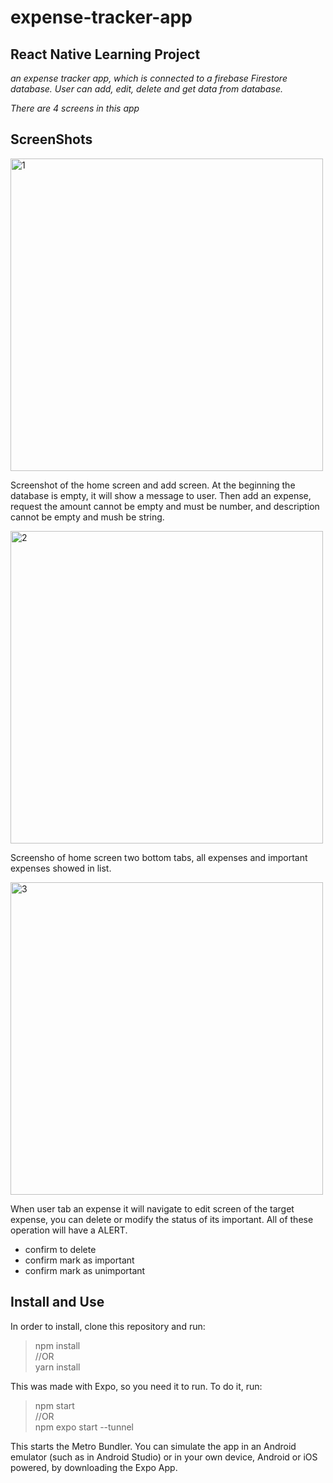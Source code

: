 # expense-tracker-app
## React Native Learning Project

*an expense tracker app, which is connected to a firebase Firestore database. User can add, edit, delete and get data from database.*

*There are 4 screens in this app*

## ScreenShots
<img src="https://github.com/yellow0125/expense-tracker-app/blob/implement/img/1.png" height="500" alt="1"/>

Screenshot of the home screen and add screen. At the beginning the database is empty, it will show a message to user. Then add an expense, request the amount cannot be empty and must be number, and description cannot be empty and mush be string.

<img src="https://github.com/yellow0125/expense-tracker-app/blob/implement/img/2.png" height="500" alt="2"/>    

Screensho of home screen two bottom tabs, all expenses and important expenses showed in list.

<img src="https://github.com/yellow0125/expense-tracker-app/blob/implement/img/3.png" height="500" alt="3"/>    

When user tab an expense it will navigate to edit screen of the target expense, you can delete or modify the status of its important. All of these operation will have a ALERT.
- confirm to delete
- confirm mark as important
- confirm mark as unimportant

## Install and Use

In order to install, clone this repository and run:

> npm install  
//OR  
>yarn install

This was made with Expo, so you need it to run. To do it, run:
> npm start  
 //OR  
> npm expo start --tunnel

This starts the Metro Bundler. You can simulate the app in an Android emulator (such as in Android Studio) or in your own device, Android or iOS powered, by downloading the Expo App.
